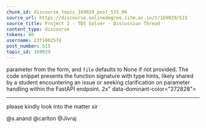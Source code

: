 ```yaml
---
chunk_id: discourse_topic_169029_post_515_06
source_url: https://discourse.onlinedegree.iitm.ac.in/t/169029/515
source_title: Project 2 - TDS Solver - Discussion Thread
content_type: discourse
tokens: 80
username: 23f1002574
post_number: 515
topic_id: 169029
---
```


 parameter from the form, and `file` defaults to None if not provided. The code snippet presents the function signature with type hints, likely shared by a student encountering an issue or seeking clarification on parameter handling within the FastAPI endpoint. 2x" data-dominant-color="272828">

---

please kindly look into the matter sir

@s.anand @carlton @Jivraj
